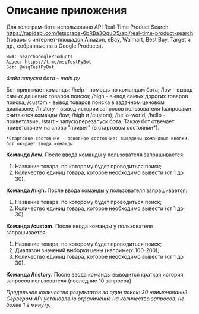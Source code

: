 # Описание приложения

Для телеграм-бота использовано API Real-Time Product Search https://rapidapi.com/letscrape-6bRBa3QguO5/api/real-time-product-search (товары с интернет-площадок Amazon, eBay, Walmart, Best Buy, Target и др., собранные на в Google Products).

    Имя: SearchGoogleProducts
    Адрес: https://t.me/msqTestPyBot
    Бот: @msqTestPyBot

_Файл запуска бота - main.py_

Бот принимает команды:
/help - помощь по командам бота;
/low - вывод самых дешевых товаров поиска;
/high - вывод самых дорогих товаров поиска;
/custom - вывод товаров поиска в заданном ценовом диапазоне;
/history - вывод истории запросов пользователя (запросами считаются команды /low, /high и /custom);
/hello-world, /hello - приветствие;
/start - запуск/перезапуск бота.
Также бот отвечает приветствием на слово "привет" (в стартовом состоянии*).

    *Стартовое состояние - основное состояние: выведены командные кнопки, бот ожидает ввода команды

**Команда /low.** После ввода команды у пользователя запрашивается:
1. Название товара, по которому будет проводиться поиск;
2. Количество единиц товара, которое необходимо вывести (от 1 до 30).

**Команда /high.** После ввода команды у пользователя запрашивается:
1. Название товара, по которому будет проводиться поиск;
2. Количество единиц товара, которое необходимо вывести (от 1 до 30).

**Команда /custom.** После ввода команды у пользователя запрашивается:
1. Название товара, по которому будет проводиться поиск;
2. Диапазон значений выборки цены (например: 100-200);
3. Количество единиц товара, которое необходимо вывести (от 1 до 30).
    
**Команда /history.** После ввода команды выводится краткая история запросов пользователя (последние 10 запросов)

_Предельное количество результатов за один поиск: 30 наименований. Сервером API установлено ограничение на количество запросов: не более 1 в минуту._
